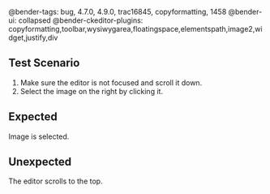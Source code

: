 @bender-tags: bug, 4.7.0, 4.9.0, trac16845, copyformatting, 1458
@bender-ui: collapsed
@bender-ckeditor-plugins: copyformatting,toolbar,wysiwygarea,floatingspace,elementspath,image2,widget,justify,div

## Test Scenario

1. Make sure the editor is not focused and scroll it down.
2. Select the image on the right by clicking it.

## Expected

Image is selected.

## Unexpected

The editor scrolls to the top.
